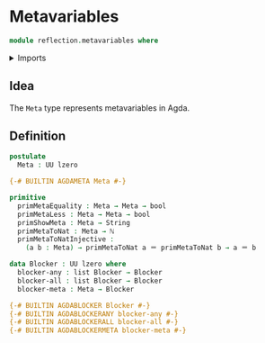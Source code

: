 # Metavariables

```agda
module reflection.metavariables where
```

<details><summary>Imports</summary>

```agda
open import elementary-number-theory.natural-numbers

open import foundation.booleans
open import foundation.identity-types
open import foundation.universe-levels

open import lists.lists

open import primitives.strings
```

</details>

## Idea

The `Meta` type represents metavariables in Agda.

## Definition

```agda
postulate
  Meta : UU lzero

{-# BUILTIN AGDAMETA Meta #-}

primitive
  primMetaEquality : Meta → Meta → bool
  primMetaLess : Meta → Meta → bool
  primShowMeta : Meta → String
  primMetaToNat : Meta → ℕ
  primMetaToNatInjective :
    (a b : Meta) → primMetaToNat a ＝ primMetaToNat b → a ＝ b

data Blocker : UU lzero where
  blocker-any : list Blocker → Blocker
  blocker-all : list Blocker → Blocker
  blocker-meta : Meta → Blocker

{-# BUILTIN AGDABLOCKER Blocker #-}
{-# BUILTIN AGDABLOCKERANY blocker-any #-}
{-# BUILTIN AGDABLOCKERALL blocker-all #-}
{-# BUILTIN AGDABLOCKERMETA blocker-meta #-}
```

